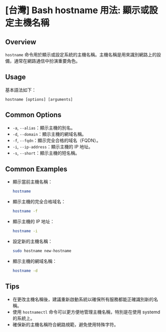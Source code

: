 # [台灣] Bash hostname 用法: 顯示或設定主機名稱

## Overview
`hostname` 命令用於顯示或設定系統的主機名稱。主機名稱是用來識別網路上的設備，通常在網路通信中扮演重要角色。

## Usage
基本語法如下：
```
hostname [options] [arguments]
```

## Common Options
- `-a`, `--alias`：顯示主機的別名。
- `-d`, `--domain`：顯示主機的網域名稱。
- `-f`, `--fqdn`：顯示完全合格的域名（FQDN）。
- `-i`, `--ip-address`：顯示主機的 IP 地址。
- `-s`, `--short`：顯示主機的短名稱。

## Common Examples
- 顯示當前主機名稱：
  ```bash
  hostname
  ```

- 顯示主機的完全合格域名：
  ```bash
  hostname -f
  ```

- 顯示主機的 IP 地址：
  ```bash
  hostname -i
  ```

- 設定新的主機名稱：
  ```bash
  sudo hostname new-hostname
  ```

- 顯示主機的網域名稱：
  ```bash
  hostname -d
  ```

## Tips
- 在更改主機名稱後，建議重新啟動系統以確保所有服務都能正確識別新的名稱。
- 使用 `hostnamectl` 命令可以更方便地管理主機名稱，特別是在使用 systemd 的系統上。
- 確保新的主機名稱符合網路規範，避免使用特殊字符。
